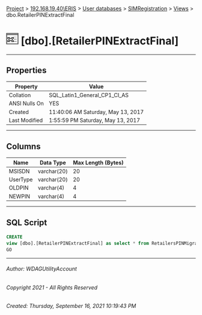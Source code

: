 #### 

[Project](../../../../index.md) > [192.168.19.40\\ERIS](../../../index.md) > [User databases](../../index.md) > [SIMRegistration](../index.md) > [Views](Views.md) > dbo.RetailerPINExtractFinal

# ![Views](../../../../Images/View32.png) [dbo].[RetailerPINExtractFinal]

---

## <a name="#properties"></a>Properties

| Property | Value |
|---|---|
| Collation | SQL_Latin1_General_CP1_CI_AS |
| ANSI Nulls On | YES |
| Created | 11:40:06 AM Saturday, May 13, 2017 |
| Last Modified | 1:55:59 PM Saturday, May 13, 2017 |


---

## <a name="#columns"></a>Columns

| Name | Data Type | Max Length (Bytes) |
|---|---|---|
| MSISDN | varchar(20) | 20 |
| UserType | varchar(20) | 20 |
| OLDPIN | varchar(4) | 4 |
| NEWPIN | varchar(4) | 4 |


---

## <a name="#sqlscript"></a>SQL Script

```sql
CREATE 
view [dbo].[RetailerPINExtractFinal] as select * from RetailersPINMigrationExtract7
GO

```


---

###### Author:  WDAGUtilityAccount

###### Copyright 2021 - All Rights Reserved

###### Created: Thursday, September 16, 2021 10:19:43 PM

